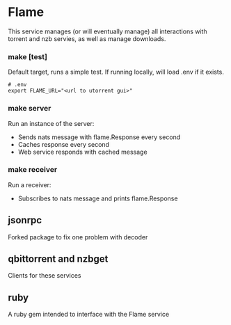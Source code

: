 # Flame

This service manages (or will eventually manage) all interactions with
torrent and nzb servies, as well as manage downloads.

### make [test]

Default target, runs a simple test. If running locally, will load .env if it exists.

```
# .env
export FLAME_URL="<url to utorrent gui>"
```

### make server

Run an instance of the server:

- Sends nats message with flame.Response every second
- Caches response every second
- Web service responds with cached message

### make receiver

Run a receiver:

- Subscribes to nats message and prints flame.Response

## jsonrpc

Forked package to fix one problem with decoder

## qbittorrent and nzbget

Clients for these services

## ruby

A ruby gem intended to interface with the Flame service
